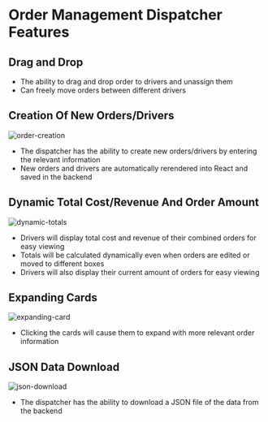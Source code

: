 # Order Management Dispatcher Features

## Drag and Drop

- The ability to drag and drop order to drivers and unassign them
- Can freely move orders between different drivers

## Creation Of New Orders/Drivers
![order-creation](https://i.imgur.com/sZ0cD22l.png)
- The dispatcher has the ability to create new orders/drivers by entering the relevant information
- New orders and drivers are automatically rerendered into React and saved in the backend


## Dynamic Total Cost/Revenue And Order Amount
![dynamic-totals](https://i.imgur.com/vjeW0U4l.png)
 - Drivers will display total cost and revenue of their combined orders for easy viewing
 - Totals will be calculated dynamically even when orders are edited or moved to different boxes
 - Drivers will also display their current amount of orders for easy viewing

## Expanding Cards
![expanding-card](https://i.imgur.com/ddzs6mKl.png)
- Clicking the cards will cause them to expand with more relevant order information

## JSON Data Download
![json-download](https://i.imgur.com/fnH1EZyl.png)
- The dispatcher has the ability to download a JSON file of the data from the backend
